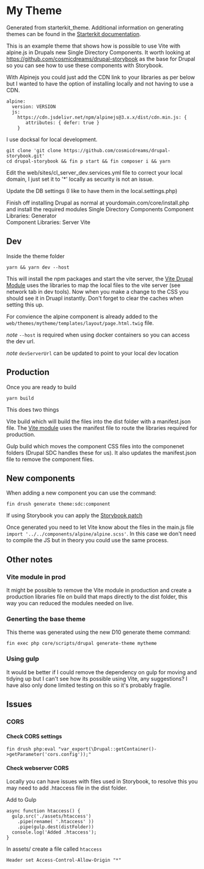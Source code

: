# My Theme

Generated from starterkit_theme. Additional information on generating themes can be found in the [Starterkit documentation](https://www.drupal.org/docs/core-modules-and-themes/core-themes/starterkit-theme).

This is an example theme that shows how is possible to use Vite with alpine.js in Drupals new Single Directory Components. It worth looking at https://github.com/cosmicdreams/drupal-storybook as the base for Drupal so you can see how to use these components with Storybook.

With Alpinejs you could just add the CDN link to your libraries as per below but I wanted to have the option of installing locally and not having to use a CDN.

```
alpine:
  version: VERSION
  js:
    https://cdn.jsdelivr.net/npm/alpinejs@3.x.x/dist/cdn.min.js: {
       attributes: { defer: true }
    }
```

I use docksal for local development.

```
git clone 'git clone https://github.com/cosmicdreams/drupal-storybook.git'
cd drupal-storybook && fin p start && fin composer i && yarn
```

Edit the web/sites/cl_server_dev.services.yml file to correct your local domain, I just set it to '*' locally as security is not an issue.

Update the DB settings (I like to have them in the local.settings.php)

Finish off installing Drupal as normal at yourdomain.com/core/install.php and install the required modules
  Single Directory Components
  Component Libraries: Generator 	
  Component Libraries: Server
  Vite


## Dev

Inside the theme folder

```
yarn && yarn dev --host
```

This will install the npm packages and start the vite server, the [Vite Drupal Module](https://www.drupal.org/project/vite) uses the libraries to map the local files to the vite server (see network tab in dev tools). Now when you make a change to the CSS you should see it in Druapl instantly. Don't forget to clear the caches when setting this up.

For convience the alpine component is already added to the ```web/themes/mytheme/templates/layout/page.html.twig``` file.

*note* ```--host``` is required when using docker containers so you can access the dev url.

*note* ```devServerUrl``` can be updated to point to your local dev location

## Production

Once you are ready to build
```
yarn build
```

This does two things

Vite build which will build the files into the dist folder with a manifest.json file. The [Vite module](https://www.drupal.org/project/vite) uses the manifest file to route the libraries required for production.

Gulp build which moves the component CSS files into the componenet folders (Drupal SDC handles these for us). It also updates the manifest.json file to remove the component files.

## New components

When adding a new component you can use the command:
```
fin drush generate theme:sdc:component 
```
If using Storybook you can apply the [Storybook patch](https://www.drupal.org/project/cl_generator/issues/3363708)

Once generated you need to let Vite know about the files in the main.js file ```import '../../components/alpine/alpine.scss'```. In this case we don't need to compile the JS but in theory you could use the same process.

## Other notes

### Vite module in prod

It might be possible to remove the Vite module in production and create a production libraries file on build that maps directly to the dist folder, this way you can reduced the modules needed on live.

### Generting the base theme

This theme was generated using the new D10 generate theme command:
```
fin exec php core/scripts/drupal generate-theme mytheme
```

### Using gulp

It would be better if I could remove the dependency on gulp for moving and tidying up but I can't see how its possible using Vite, any suggestions? I have also only done limited testing on this so it's probably fragile.


## Issues

### CORS

#### Check CORS settings

```
fin drush php:eval "var_export(\Drupal::getContainer()->getParameter('cors.config'));"
```

#### Check webserver CORS

Locally you can have issues with files used in Storybook, to resolve this you may need to add .htaccess file in the dist folder.

Add to Gulp
```
async function htaccess() {
  gulp.src('./assets/htaccess')
    .pipe(rename( '.htaccess' ))
    .pipe(gulp.dest(distFolder))
  console.log('Added .htaccess');
}
```
In assets/ create a file called ```htaccess```

```
Header set Access-Control-Allow-Origin "*"
```

